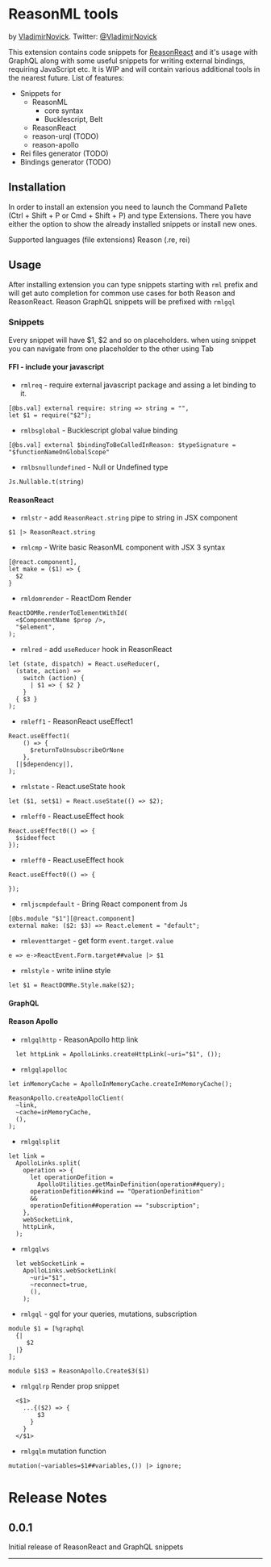# ReasonML tools

by [VladimirNovick](https://vnovick.com). Twitter: [@VladimirNovick](https://twitter.com/vladimirnovick)

This extension contains code snippets for [ReasonReact](https://reasonml.github.io/reason-react/) and it's usage with GraphQL along with some useful snippets for writing external bindings, requiring JavaScript etc. It is WIP and will contain various additional tools in the nearest future. List of features:


- Snippets for
  - ReasonML
    - core syntax
    - Bucklescript, Belt
  - ReasonReact
  - reason-urql (TODO)
  - reason-apollo
- Rei files generator (TODO)
- Bindings generator (TODO)

## Installation

In order to install an extension you need to launch the Command Pallete (Ctrl + Shift + P or Cmd + Shift + P) and type Extensions. There you have either the option to show the already installed snippets or install new ones.

Supported languages (file extensions)
Reason (.re, rei)

## Usage

After installing extension you can type snippets starting with `rml` prefix and will get auto completion for common use cases for both Reason and ReasonReact. Reason GraphQL snippets will be prefixed with `rmlgql` 

### Snippets

Every snippet will have $1, $2 and so on placeholders. when using snippet you can navigate from one placeholder to the other using Tab


#### FFI - include your javascript

- `rmlreq` - require external javascript package and assing a let binding to it.

```reasonml
[@bs.val] external require: string => string = "",
let $1 = require("$2");
```

- `rmlbsglobal` - Bucklescript global value binding

```reasonml
[@bs.val] external $bindingToBeCalledInReason: $typeSignature = "$functionNameOnGlobalScope"
```


- `rmlbsnullundefined` - Null or Undefined type
```reasonml
Js.Nullable.t(string)
```



#### ReasonReact

- `rmlstr` - add `ReasonReact.string` pipe to string in JSX component

```reasonml
$1 |> ReasonReact.string
```

- `rmlcmp` - Write basic ReasonML component with JSX 3 syntax

```reasonml
[@react.component],
let make = ($1) => {
  $2
}
```

- `rmldomrender` - ReactDom Render

```reasonml
ReactDOMRe.renderToElementWithId(
  <$ComponentName $prop />,
  "$element",
);
```



- `rmlred` - add `useReducer` hook in ReasonReact

```reasonml
let (state, dispatch) = React.useReducer(,
  (state, action) =>
    switch (action) {
      | $1 => { $2 }
    }
  { $3 }
);
```

- `rmleff1` - ReasonReact useEffect1

```reasonml
React.useEffect1(
    () => {
      $returnToUnsubscribeOrNone
    },
  [|$dependency|],
);
```

- `rmlstate` - React.useState hook

```reasonml
let ($1, set$1) = React.useState(() => $2);
```

- `rmleff0` - React.useEffect hook

```reasonml
React.useEffect0(() => {
  $sideeffect
});
```

- `rmleff0` - React.useEffect hook

```reasonml
React.useEffect0(() => {
  
});
```

- `rmljscmpdefault` - Bring React component from Js

```reasonml
[@bs.module "$1"][@react.component]
external make: ($2: $3) => React.element = "default";
```

- `rmleventtarget` - get form `event.target.value`

```reasonml
e => e->ReactEvent.Form.target##value |> $1
```

- `rmlstyle` - write inline style

```reasonml
let $1 = ReactDOMRe.Style.make($2);
```

#### GraphQL

#### Reason Apollo

- `rmlgqlhttp` - ReasonApollo http link

```reasonml
  let httpLink = ApolloLinks.createHttpLink(~uri="$1", ());
```


- `rmlgqlapolloc`

```reasonml
let inMemoryCache = ApolloInMemoryCache.createInMemoryCache();

ReasonApollo.createApolloClient(
  ~link,
  ~cache=inMemoryCache,
  (),
);
```

- `rmlgqlsplit`

```reasonml
let link =
  ApolloLinks.split(
    operation => {
      let operationDefition =
        ApolloUtilities.getMainDefinition(operation##query);
      operationDefition##kind == "OperationDefinition"
      &&
      operationDefition##operation == "subscription";
    },
    webSocketLink,
    httpLink,
  );
```

- `rmlgqlws`

```reasonml
  let webSocketLink =
    ApolloLinks.webSocketLink(
      ~uri="$1",
      ~reconnect=true,
      (),
    );
```


- `rmlgql` - gql for your queries, mutations, subscription

```reasonml
module $1 = [%graphql
  {|
     $2
  |}
];

module $1$3 = ReasonApollo.Create$3($1)
```

- `rmlgqlrp` Render prop snippet

```reasonml
  <$1>
    ...{($2) => {
        $3
      }
    }
  </$1>
```

- `rmlgqlm` mutation function

```reasonml
mutation(~variables=$1##variables,()) |> ignore;
```

# Release Notes

## 0.0.1

Initial release of ReasonReact and GraphQL snippets

---
